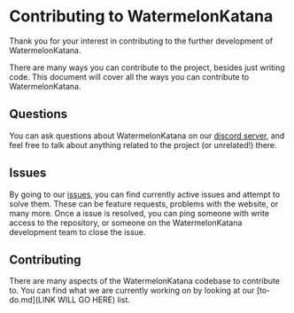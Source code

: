 # Contributing to WatermelonKatana

Thank you for your interest in contributing to the further development of WatermelonKatana.

There are many ways you can contribute to the project, besides just writing code. This document will cover all the ways you can contribute to WatermelonKatana.

## Questions

You can ask questions about WatermelonKatana on our [discord server](https://discord.gg/S8XTzKEz5f), and feel free to talk about anything related to the project (or unrelated!) there.

## Issues

By going to our [issues](https://github.com/DragonFireGames/WatermelonKatana/issues), you can find currently active issues and attempt to solve them. These can be feature requests, problems with the website, or many more.
Once a issue is resolved, you can ping someone with write access to the repository, or someone on the WatermelonKatana development team to close the issue.

## Contributing

There are many aspects of the WatermelonKatana codebase to contribute to. You can find what we are currently working on by looking at our [to-do.md](LINK WILL GO HERE) list.